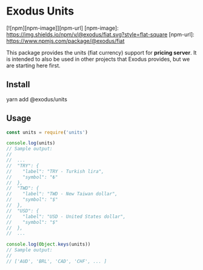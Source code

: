 # Exodus Units

[![npm][npm-image]][npm-url]
[npm-image]: https://img.shields.io/npm/v/@exodus/fiat.svg?style=flat-square
[npm-url]: https://www.npmjs.com/package/@exodus/fiat

This package provides the units (fiat currency) support for
**pricing server**. It is intended to also be used in other projects
that Exodus provides, but we are starting here first.

## Install

yarn add @exodus/units

## Usage

```js
const units = require('units')

console.log(units)
// Sample output:
//
//  ...
//  "TRY": {
//    "label": "TRY - Turkish lira",
//    "symbol": "₺"
//  },
//  "TWD": {
//    "label": "TWD - New Taiwan dollar",
//    "symbol": "$"
//  },
//  "USD": {
//    "label": "USD - United States dollar",
//    "symbol": "$"
//  },
//  ...

console.log(Object.keys(units))
// Sample output:
//
// ['AUD', 'BRL', 'CAD', 'CHF', ... ]
```
